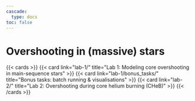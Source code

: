 ```yaml
---
cascade:
  type: docs
toc: false
---
```


# Overshooting in (massive) stars
{{< cards >}}
 {{< card link="lab-1/" title="Lab 1: Modeling core overshooting in main-sequence stars" >}}
 {{< card link="lab-1/bonus_tasks/" title="Bonus tasks: batch running & visualisations" >}}
 {{< card link="lab-2/" title="Lab 2: Overshooting during core helium burning (CHeB)" >}}
{{< /cards >}}
